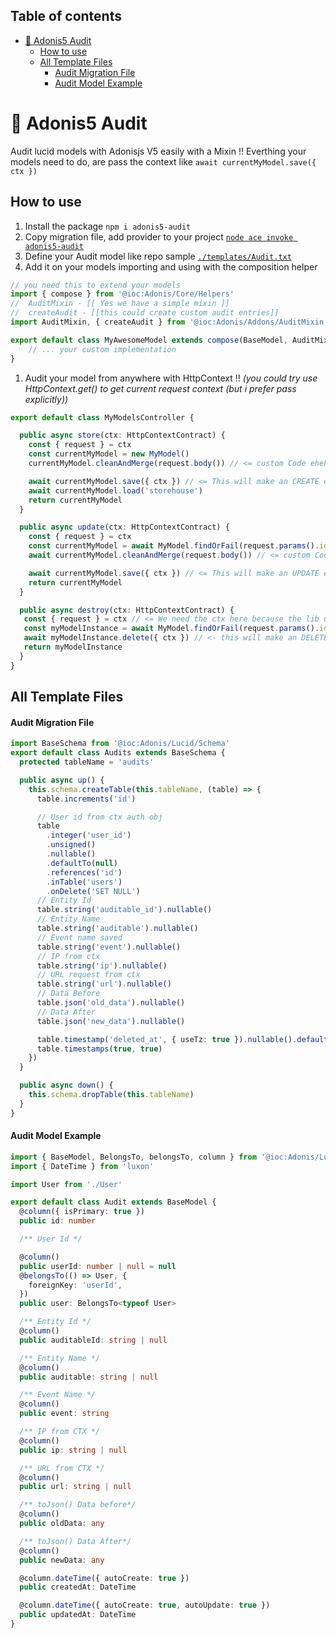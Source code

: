 ## Table of contents

- [🔖 Adonis5 Audit](#-adonis5-audit)
  - [How to use](#how-to-use)
  - [All Template Files](#all-template-files)
    - [Audit Migration File](#Audit-Migration-File)
    - [Audit Model Example](#Audit-Model-Example)

# 🔖 Adonis5 Audit

Audit lucid models with Adonisjs V5 easily with a Mixin !!
Everthing your models need to do, are pass the context like `await currentMyModel.save({ ctx })`

## How to use

1.  Install the package `npm i adonis5-audit`
2.  Copy migration file, add provider to your project [`node ace invoke adonis5-audit`](#Audit-Migration-File)
3.  Define your Audit model like repo sample [`./templates/Audit.txt`](#Audit-Model-Example)
4.  Add it on your models importing and using with the composition helper

```ts
// you need this to extend your models
import { compose } from '@ioc:Adonis/Core/Helpers'
//  AuditMixin - [[ Yes we have a simple mixin ]]
//  createAudit - [[this could create custom audit entries]]
import AuditMixin, { createAudit } from '@ioc:Adonis/Addons/AuditMixin'

export default class MyAwesomeModel extends compose(BaseModel, AuditMixin ) {
    // ... your custom implementation
}
```

1.  Audit your model from anywhere with HttpContext !!
    _(you could try use HttpContext.get() to get current request context (but i prefer pass explicitly))_

```ts
export default class MyModelsController {

  public async store(ctx: HttpContextContract) {
    const { request } = ctx
    const currentMyModel = new MyModel()
    currentMyModel.cleanAndMerge(request.body()) // <= custom Code ehehe

    await currentMyModel.save({ ctx }) // <= This will make an CREATE event entry on audits table since model was not saved before
    await currentMyModel.load('storehouse')
    return currentMyModel
  }

  public async update(ctx: HttpContextContract) {
    const { request } = ctx
    const currentMyModel = await MyModel.findOrFail(request.params().id)
    await currentMyModel.cleanAndMerge(request.body()) // <= custom Code ehehe

    await currentMyModel.save({ ctx }) // <= This will make an UPDATE event entry on audits table
    return currentMyModel
  }

  public async destroy(ctx: HttpContextContract) {
   const { request } = ctx // <= We need the ctx here because the lib use it to log IP Addresses, User and more !
   const myModelInstance = await MyModel.findOrFail(request.params().id)
   await myModelInstance.delete({ ctx }) // <- this will make an DELETE event entry on audits table
   return myModelInstance
  }
}
```

## All Template Files

#### Audit Migration File

```ts
import BaseSchema from '@ioc:Adonis/Lucid/Schema'
export default class Audits extends BaseSchema {
  protected tableName = 'audits'

  public async up() {
    this.schema.createTable(this.tableName, (table) => {
      table.increments('id')

      // User id from ctx auth obj
      table
        .integer('user_id')
        .unsigned()
        .nullable()
        .defaultTo(null)
        .references('id')
        .inTable('users')
        .onDelete('SET NULL')
      // Entity Id
      table.string('auditable_id').nullable()
      // Entity Name
      table.string('auditable').nullable()
      // Event name saved
      table.string('event').nullable()
      // IP from ctx
      table.string('ip').nullable()
      // URL request from ctx
      table.string('url').nullable()
      // Data Before
      table.json('old_data').nullable()
      // Data After
      table.json('new_data').nullable()

      table.timestamp('deleted_at', { useTz: true }).nullable().defaultTo(null)
      table.timestamps(true, true)
    })
  }

  public async down() {
    this.schema.dropTable(this.tableName)
  }
}
```

#### Audit Model Example

```ts
import { BaseModel, BelongsTo, belongsTo, column } from '@ioc:Adonis/Lucid/Orm'
import { DateTime } from 'luxon'

import User from './User'

export default class Audit extends BaseModel {
  @column({ isPrimary: true })
  public id: number

  /** User Id */

  @column()
  public userId: number | null = null
  @belongsTo(() => User, {
    foreignKey: 'userId',
  })
  public user: BelongsTo<typeof User>

  /** Entity Id */
  @column()
  public auditableId: string | null

  /** Entity Name */
  @column()
  public auditable: string | null

  /** Event Name */
  @column()
  public event: string

  /** IP from CTX */
  @column()
  public ip: string | null

  /** URL from CTX */
  @column()
  public url: string | null

  /** toJson() Data before*/
  @column()
  public oldData: any

  /** toJson() Data After*/
  @column()
  public newData: any

  @column.dateTime({ autoCreate: true })
  public createdAt: DateTime

  @column.dateTime({ autoCreate: true, autoUpdate: true })
  public updatedAt: DateTime
}
```
